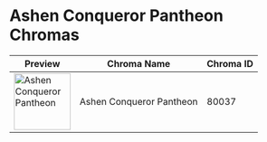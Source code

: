 # Ashen Conqueror Pantheon Chromas

| Preview | Chroma Name | Chroma ID |
|---|---|---|
| <img src='https://raw.communitydragon.org/latest/plugins/rcp-be-lol-game-data/global/default/v1/champion-chroma-images/80/80037.png' alt='Ashen Conqueror Pantheon' width='100'> | Ashen Conqueror Pantheon | 80037 |
